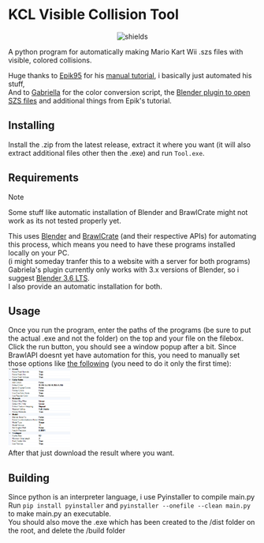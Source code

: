# KCL Visible Collision Tool
<p align="center"><img src="https://img.shields.io/codefactor/grade/github/shxd10/KCL-Visible-Collision-Tool-py" alt="shields"></p>

A python program for automatically making Mario Kart Wii .szs files with visible, colored collisions.

Huge thanks to [Epik95](https://github.com/Epik95mkw) for his [manual tutorial](https://www.dropbox.com/scl/fo/36pjicleqj7ilsdfzpocr/AO93sa02dgbczOQBws9u3cU?rlkey=y0a6b5s8jaxsf1xah9dx8n3iz&st=aoeyayp1&dl=1),
i basically just automated his stuff,
<br/>
And to [Gabriella](https://github.com/Gabriela-Orzechowska) for the color conversion script, the [Blender plugin to open SZS files](https://github.com/Gabriela-Orzechowska/Blender-MKW-Utilities) and additional things from Epik's tutorial.

## Installing
Install the .zip from the latest release, extract it where you want (it will also extract additional files other then the .exe) and run `Tool.exe`.

## Requirements
> [!NOTE]
> Some stuff like automatic installation of Blender and BrawlCrate might not work as its not tested properly yet.

This uses [Blender](https://www.blender.org/) and [BrawlCrate](https://github.com/soopercool101/BrawlCrate) (and their respective APIs) for automating this process, which means you need to have these programs installed locally on your PC.
<br/>
(i might someday tranfer this to a website with a server for both programs)
<br/>
Gabriela's plugin currently only works with 3.x versions of Blender, so i suggest [Blender 3.6 LTS](https://www.blender.org/download/lts/3-6/).
<br/>
I also provide an automatic installation for both.
## Usage
Once you run the program, enter the paths of the programs (be sure to put the actual .exe and not the folder) on the top and your file on the filebox.
<br/>
Click the run button, you should see a window popup after a bit. Since BrawlAPI doesnt yet have automation for this, you need to manually set those options like [the following](brawlcrate_import_settings.png) (you need to do it only the first time):
<br/>
<img src="brawlcrate_import_settings.png" alt="img" style="width:25%; height:25%;">
<br/>
After that just download the result where you want.

## Building
Since python is an interpreter language, i use Pyinstaller to compile main.py
<br/>
Run `pip install pyinstaller` and `pyinstaller --onefile --clean main.py` to make main.py an executable.
<br/>
You should also move the .exe which has been created to the /dist folder on the root, and delete the /build folder

